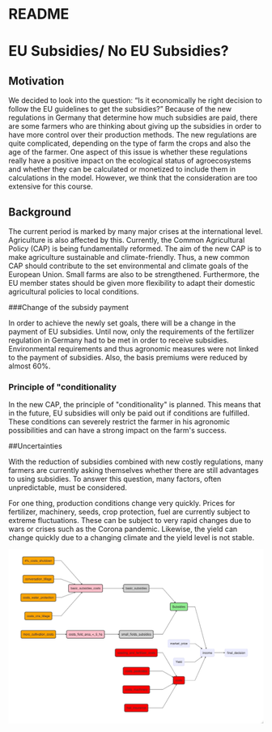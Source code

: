 README
================

# EU Subsidies/ No EU Subsidies?


## Motivation 

We decided to look into the question: “Is it economically he right decision to follow the EU guidelines to get the subsidies?”
Because of the new regulations in Germany that determine how much subsidies are paid, there are some farmers who are thinking about giving up the subsidies in order to have more control over their production methods.
The new regulations are quite complicated, depending on the type of farm the crops and also the age of the farmer. 
One aspect of this issue is whether these regulations really have a positive impact on the ecological status of agroecosystems and whether they can be calculated or monetized to include them in calculations in the model. However, we think that the consideration are too extensive for this course.


## Background 

The current period is marked by many major crises at the international level. Agriculture is also affected by this. 
Currently, the Common Agricultural Policy (CAP) is being fundamentally reformed.
The aim of the new CAP is to make agriculture sustainable and climate-friendly. Thus, a new common CAP should contribute to the set environmental and climate goals of the European Union.
Small farms are also to be strengthened. Furthermore, the EU member states should be given more flexibility to adapt their domestic agricultural policies to local conditions. 


###Change of the subsidy payment


In order to achieve the newly set goals, there will be a change in the payment of EU subsidies. Until now, only the requirements of the fertilizer regulation in Germany had to be met in order to receive subsidies.  Environmental requirements and thus agronomic measures were not linked to the payment of subsidies. Also, the basis premiums were reduced by almost 60%. 


### Principle of "conditionality

In the new CAP, the principle of "conditionality" is planned. 
This means that in the future, EU subsidies will only be paid out if conditions are fulfilled. These conditions can severely restrict the farmer in his agronomic possibilities and can have a strong impact on the farm's success. 



##Uncertainties


With the reduction of subsidies combined with new costly regulations, many farmers are currently asking themselves whether there are still advantages to using subsidies. 
To answer this question, many factors, often unpredictable, must be considered. 

For one thing, production conditions change very quickly. Prices for fertilizer, machinery, seeds, crop protection, fuel are currently subject to extreme fluctuations.  These can be subject to very rapid changes due to wars or crises such as the Corona pandemic. 
Likewise, the yield can change quickly due to a changing climate and the yield level is not stable.  




![image info](./Final_plot.jpeg)


